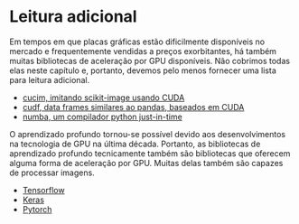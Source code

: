 # Leitura adicional

Em tempos em que placas gráficas estão dificilmente disponíveis no mercado e frequentemente vendidas a preços exorbitantes, há também muitas bibliotecas de aceleração por GPU disponíveis. Não cobrimos todas elas neste capítulo e, portanto, devemos pelo menos fornecer uma lista para leitura adicional.

* [cucim, imitando scikit-image usando CUDA](https://github.com/rapidsai/cucim)
* [cudf, data frames similares ao pandas, baseados em CUDA](https://github.com/rapidsai/cudf)
* [numba, um compilador python just-in-time](https://numba.pydata.org/)

O aprendizado profundo tornou-se possível devido aos desenvolvimentos na tecnologia de GPU na última década. Portanto, as bibliotecas de aprendizado profundo tecnicamente também são bibliotecas que oferecem alguma forma de aceleração por GPU. Muitas delas também são capazes de processar imagens.

* [Tensorflow](https://www.tensorflow.org/)
* [Keras](https://keras.io/)
* [Pytorch](https://pytorch.org/)